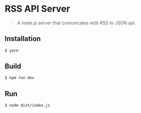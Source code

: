 # RSS API Server

> A node.js server that comunicates with RSS to JSON api.

## Installation

``` bash
$ yarn
```

## Build

``` bash
$ npm run dev
```

## Run

``` bash
$ node dist/index.js
```
